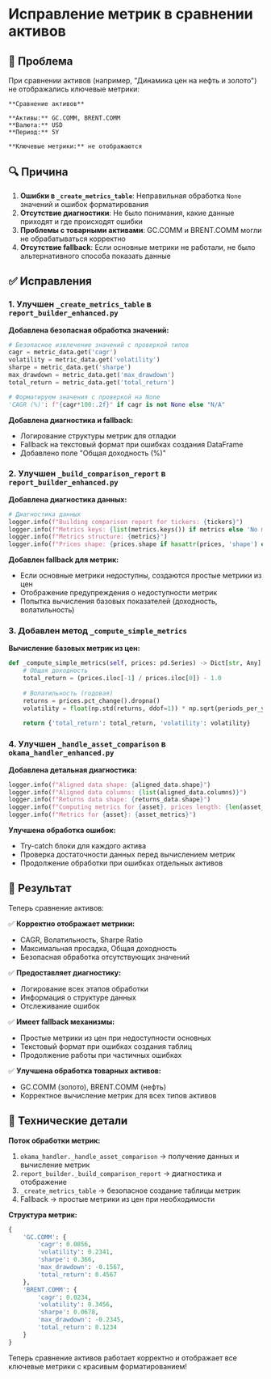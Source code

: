 # Исправление метрик в сравнении активов

## 🐛 Проблема

При сравнении активов (например, "Динамика цен на нефть и золото") не отображались ключевые метрики:

```
**Сравнение активов**

**Активы:** GC.COMM, BRENT.COMM
**Валюта:** USD
**Период:** 5Y

**Ключевые метрики:** не отображаются
```

## 🔍 Причина

1. **Ошибки в `_create_metrics_table`**: Неправильная обработка `None` значений и ошибок форматирования
2. **Отсутствие диагностики**: Не было понимания, какие данные приходят и где происходят ошибки
3. **Проблемы с товарными активами**: GC.COMM и BRENT.COMM могли не обрабатываться корректно
4. **Отсутствие fallback**: Если основные метрики не работали, не было альтернативного способа показать данные

## ✅ Исправления

### 1. Улучшен `_create_metrics_table` в `report_builder_enhanced.py`

**Добавлена безопасная обработка значений:**
```python
# Безопасное извлечение значений с проверкой типов
cagr = metric_data.get('cagr')
volatility = metric_data.get('volatility')
sharpe = metric_data.get('sharpe')
max_drawdown = metric_data.get('max_drawdown')
total_return = metric_data.get('total_return')

# Форматируем значения с проверкой на None
'CAGR (%)': f"{cagr*100:.2f}" if cagr is not None else "N/A"
```

**Добавлена диагностика и fallback:**
- Логирование структуры метрик для отладки
- Fallback на текстовый формат при ошибках создания DataFrame
- Добавлено поле "Общая доходность (%)"

### 2. Улучшен `_build_comparison_report` в `report_builder_enhanced.py`

**Добавлена диагностика данных:**
```python
# Диагностика данных
logger.info(f"Building comparison report for tickers: {tickers}")
logger.info(f"Metrics keys: {list(metrics.keys()) if metrics else 'No metrics'}")
logger.info(f"Metrics structure: {metrics}")
logger.info(f"Prices shape: {prices.shape if hasattr(prices, 'shape') else 'No prices'}")
```

**Добавлен fallback для метрик:**
- Если основные метрики недоступны, создаются простые метрики из цен
- Отображение предупреждения о недоступности метрик
- Попытка вычисления базовых показателей (доходность, волатильность)

### 3. Добавлен метод `_compute_simple_metrics`

**Вычисление базовых метрик из цен:**
```python
def _compute_simple_metrics(self, prices: pd.Series) -> Dict[str, Any]:
    # Общая доходность
    total_return = (prices.iloc[-1] / prices.iloc[0]) - 1.0
    
    # Волатильность (годовая)
    returns = prices.pct_change().dropna()
    volatility = float(np.std(returns, ddof=1)) * np.sqrt(periods_per_year)
    
    return {'total_return': total_return, 'volatility': volatility}
```

### 4. Улучшен `_handle_asset_comparison` в `okama_handler_enhanced.py`

**Добавлена детальная диагностика:**
```python
logger.info(f"Aligned data shape: {aligned_data.shape}")
logger.info(f"Aligned data columns: {list(aligned_data.columns)}")
logger.info(f"Returns data shape: {returns_data.shape}")
logger.info(f"Computing metrics for {asset}, prices length: {len(asset_prices)}")
logger.info(f"Metrics for {asset}: {asset_metrics}")
```

**Улучшена обработка ошибок:**
- Try-catch блоки для каждого актива
- Проверка достаточности данных перед вычислением метрик
- Продолжение обработки при ошибках отдельных активов

## 🎯 Результат

Теперь сравнение активов:

✅ **Корректно отображает метрики:**
- CAGR, Волатильность, Sharpe Ratio
- Максимальная просадка, Общая доходность
- Безопасная обработка отсутствующих значений

✅ **Предоставляет диагностику:**
- Логирование всех этапов обработки
- Информация о структуре данных
- Отслеживание ошибок

✅ **Имеет fallback механизмы:**
- Простые метрики из цен при недоступности основных
- Текстовый формат при ошибках создания таблиц
- Продолжение работы при частичных ошибках

✅ **Улучшена обработка товарных активов:**
- GC.COMM (золото), BRENT.COMM (нефть)
- Корректное вычисление метрик для всех типов активов

## 🔧 Технические детали

**Поток обработки метрик:**
1. `okama_handler._handle_asset_comparison` → получение данных и вычисление метрик
2. `report_builder._build_comparison_report` → диагностика и отображение
3. `_create_metrics_table` → безопасное создание таблицы метрик
4. Fallback → простые метрики из цен при необходимости

**Структура метрик:**
```python
{
    'GC.COMM': {
        'cagr': 0.0856,
        'volatility': 0.2341,
        'sharpe': 0.366,
        'max_drawdown': -0.1567,
        'total_return': 0.4567
    },
    'BRENT.COMM': {
        'cagr': 0.0234,
        'volatility': 0.3456,
        'sharpe': 0.0678,
        'max_drawdown': -0.2345,
        'total_return': 0.1234
    }
}
```

Теперь сравнение активов работает корректно и отображает все ключевые метрики с красивым форматированием!
